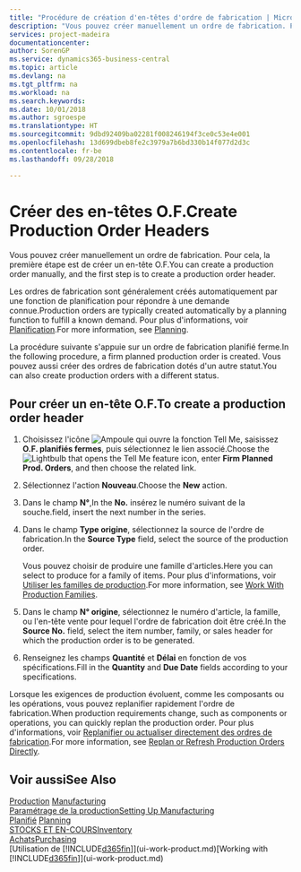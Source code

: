 ```yaml
---
title: "Procédure de création d'en-têtes d'ordre de fabrication | Microsoft Docs"
description: "Vous pouvez créer manuellement un ordre de fabrication. Pour cela, la première étape est de créer un en-tête O.F."
services: project-madeira
documentationcenter: 
author: SorenGP
ms.service: dynamics365-business-central
ms.topic: article
ms.devlang: na
ms.tgt_pltfrm: na
ms.workload: na
ms.search.keywords: 
ms.date: 10/01/2018
ms.author: sgroespe
ms.translationtype: HT
ms.sourcegitcommit: 9dbd92409ba02281f008246194f3ce0c53e4e001
ms.openlocfilehash: 13d699dbeb8fe2c3979a7b6bd330b14f077d2d3c
ms.contentlocale: fr-be
ms.lasthandoff: 09/28/2018

---
```

# <a name="create-production-order-headers"></a><span data-ttu-id="6f78c-103">Créer des en-têtes O.F.</span><span class="sxs-lookup"><span data-stu-id="6f78c-103">Create Production Order Headers</span></span>
<span data-ttu-id="6f78c-104">Vous pouvez créer manuellement un ordre de fabrication. Pour cela, la première étape est de créer un en-tête O.F.</span><span class="sxs-lookup"><span data-stu-id="6f78c-104">You can create a production order manually, and the first step is to create a production order header.</span></span>

<span data-ttu-id="6f78c-105">Les ordres de fabrication sont généralement créés automatiquement par une fonction de planification pour répondre à une demande connue.</span><span class="sxs-lookup"><span data-stu-id="6f78c-105">Production orders are typically created automatically by a planning function to fulfill a known demand.</span></span> <span data-ttu-id="6f78c-106">Pour plus d'informations, voir [Planification](production-planning.md).</span><span class="sxs-lookup"><span data-stu-id="6f78c-106">For more information, see [Planning](production-planning.md).</span></span>   

<span data-ttu-id="6f78c-107">La procédure suivante s'appuie sur un ordre de fabrication planifié ferme.</span><span class="sxs-lookup"><span data-stu-id="6f78c-107">In the following procedure, a firm planned production order is created.</span></span> <span data-ttu-id="6f78c-108">Vous pouvez aussi créer des ordres de fabrication dotés d'un autre statut.</span><span class="sxs-lookup"><span data-stu-id="6f78c-108">You can also create production orders with a different status.</span></span>  

## <a name="to-create-a-production-order-header"></a><span data-ttu-id="6f78c-109">Pour créer un en-tête O.F.</span><span class="sxs-lookup"><span data-stu-id="6f78c-109">To create a production order header</span></span>  
1.  <span data-ttu-id="6f78c-110">Choisissez l'icône ![Ampoule qui ouvre la fonction Tell Me](media/ui-search/search_small.png "Dites-moi ce que vous voulez faire"), saisissez **O.F. planifiés fermes**, puis sélectionnez le lien associé.</span><span class="sxs-lookup"><span data-stu-id="6f78c-110">Choose the ![Lightbulb that opens the Tell Me feature](media/ui-search/search_small.png "Tell me what you want to do") icon, enter **Firm Planned Prod. Orders**, and then choose the related link.</span></span>  
2.  <span data-ttu-id="6f78c-111">Sélectionnez l'action **Nouveau**.</span><span class="sxs-lookup"><span data-stu-id="6f78c-111">Choose the **New** action.</span></span>  
3.  <span data-ttu-id="6f78c-112">Dans le champ **N°**,</span><span class="sxs-lookup"><span data-stu-id="6f78c-112">In the **No.**</span></span> <span data-ttu-id="6f78c-113">insérez le numéro suivant de la souche.</span><span class="sxs-lookup"><span data-stu-id="6f78c-113">field, insert the next number in the series.</span></span>  
4.  <span data-ttu-id="6f78c-114">Dans le champ **Type origine**, sélectionnez la source de l'ordre de fabrication.</span><span class="sxs-lookup"><span data-stu-id="6f78c-114">In the **Source Type** field, select the source of the production order.</span></span>

    <span data-ttu-id="6f78c-115">Vous pouvez choisir de produire une famille d'articles.</span><span class="sxs-lookup"><span data-stu-id="6f78c-115">Here you can select to produce for a family of items.</span></span> <span data-ttu-id="6f78c-116">Pour plus d'informations, voir [Utiliser les familles de production](production-how-work-family.md).</span><span class="sxs-lookup"><span data-stu-id="6f78c-116">For more information, see [Work With Production Families](production-how-work-family.md).</span></span>
5.  <span data-ttu-id="6f78c-117">Dans le champ **N° origine**, sélectionnez le numéro d'article, la famille, ou l'en-tête vente pour lequel l'ordre de fabrication doit être créé.</span><span class="sxs-lookup"><span data-stu-id="6f78c-117">In the **Source No.** field, select the item number, family, or sales header for which the production order is to be generated.</span></span>  
6.  <span data-ttu-id="6f78c-118">Renseignez les champs **Quantité** et **Délai** en fonction de vos spécifications.</span><span class="sxs-lookup"><span data-stu-id="6f78c-118">Fill in the **Quantity** and **Due Date** fields according to your specifications.</span></span>  

<span data-ttu-id="6f78c-119">Lorsque les exigences de production évoluent, comme les composants ou les opérations, vous pouvez replanifier rapidement l'ordre de fabrication.</span><span class="sxs-lookup"><span data-stu-id="6f78c-119">When production requirements change, such as components or operations, you can quickly replan the production order.</span></span> <span data-ttu-id="6f78c-120">Pour plus d'informations, voir [Replanifier ou actualiser directement des ordres de fabrication](production-how-to-replan-refresh-production-orders.md).</span><span class="sxs-lookup"><span data-stu-id="6f78c-120">For more information, see [Replan or Refresh Production Orders Directly](production-how-to-replan-refresh-production-orders.md).</span></span> 

## <a name="see-also"></a><span data-ttu-id="6f78c-121">Voir aussi</span><span class="sxs-lookup"><span data-stu-id="6f78c-121">See Also</span></span>  
<span data-ttu-id="6f78c-122">[Production](production-manage-manufacturing.md)  </span><span class="sxs-lookup"><span data-stu-id="6f78c-122">[Manufacturing](production-manage-manufacturing.md)  </span></span>  
[<span data-ttu-id="6f78c-123">Paramétrage de la production</span><span class="sxs-lookup"><span data-stu-id="6f78c-123">Setting Up Manufacturing</span></span>](production-configure-production-processes.md)  
<span data-ttu-id="6f78c-124">[Planifié](production-planning.md)    </span><span class="sxs-lookup"><span data-stu-id="6f78c-124">[Planning](production-planning.md)    </span></span>  
[<span data-ttu-id="6f78c-125">STOCKS ET EN-COURS</span><span class="sxs-lookup"><span data-stu-id="6f78c-125">Inventory</span></span>](inventory-manage-inventory.md)  
[<span data-ttu-id="6f78c-126">Achats</span><span class="sxs-lookup"><span data-stu-id="6f78c-126">Purchasing</span></span>](purchasing-manage-purchasing.md)  
<span data-ttu-id="6f78c-127">[Utilisation de [!INCLUDE[d365fin](includes/d365fin_md.md)]](ui-work-product.md)</span><span class="sxs-lookup"><span data-stu-id="6f78c-127">[Working with [!INCLUDE[d365fin](includes/d365fin_md.md)]](ui-work-product.md)</span></span>

